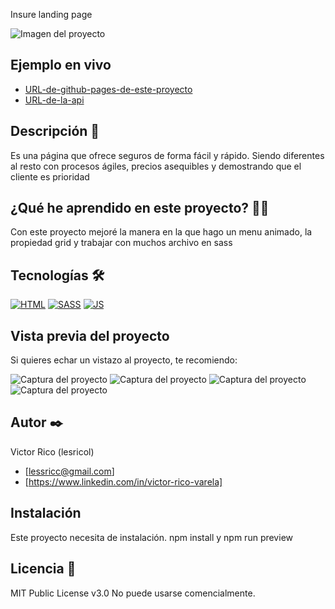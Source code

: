Insure landing page

![Imagen del proyecto](https://raw.githubusercontent.com/Lesricol/insure-landing-page/main/design/desktop-preview.jpg)

## Ejemplo en vivo

- [URL-de-github-pages-de-este-proyecto](URL-de-github-pages-de-este-proyecto)
- [URL-de-la-api](URL-de-la-api)

## Descripción 📑

Es una página que ofrece seguros de forma fácil y rápido. Siendo diferentes al resto con procesos ágiles, precios asequibles y demostrando que el cliente es prioridad

## ¿Qué he aprendido en este proyecto? 🙇🏻

Con este proyecto mejoré la manera en la que hago un menu animado, la propiedad grid y trabajar con muchos archivo en sass

## Tecnologías 🛠

<!-- Iconos sacados de: https://github.com/hendrasob/badges/blob/master/README.md y https://github.com/alexandresanlim/Badges4-README.md-Profile -->

[![HTML](https://img.shields.io/badge/HTML5-E34F26?style=for-the-badge&logo=html5&logoColor=white)](https://es.wikipedia.org/wiki/HTML5)
[![SASS](https://img.shields.io/badge/Sass-CC6699?style=for-the-badge&logo=sass&logoColor=white)](https://es.wikipedia.org/wiki/sass)
[![JS](https://img.shields.io/badge/JavaScript-F7DF1E?style=for-the-badge&logo=javascript&logoColor=black)](https://es.wikipedia.org/wiki/JavaScript)

## Vista previa del proyecto

Si quieres echar un vistazo al proyecto, te recomiendo:

![Captura del proyecto](https://raw.githubusercontent.com/Lesricol/insure-landing-page/main/design/desktop-design.jpg)
![Captura del proyecto](https://raw.githubusercontent.com/Lesricol/insure-landing-page/main/design/active-states.jpg)
![Captura del proyecto](https://raw.githubusercontent.com/Lesricol/insure-landing-page/main/design/mobile-design.jpg)
![Captura del proyecto](https://raw.githubusercontent.com/Lesricol/insure-landing-page/main/design/mobile-nav-design.jpg)

## Autor ✒️

Victor Rico (lesricol)

- [lessricc@gmail.com]
- [https://www.linkedin.com/in/victor-rico-varela]


## Instalación

Este proyecto necesita de instalación. npm install y npm run preview

## Licencia 📄

MIT Public License v3.0
No puede usarse comencialmente.
